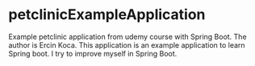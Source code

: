 # petclinicExampleApplication
Example petclinic application from udemy course with Spring Boot.
The author is Ercin Koca. This application is an example application to learn Spring boot. I try to improve myself in Spring Boot.
